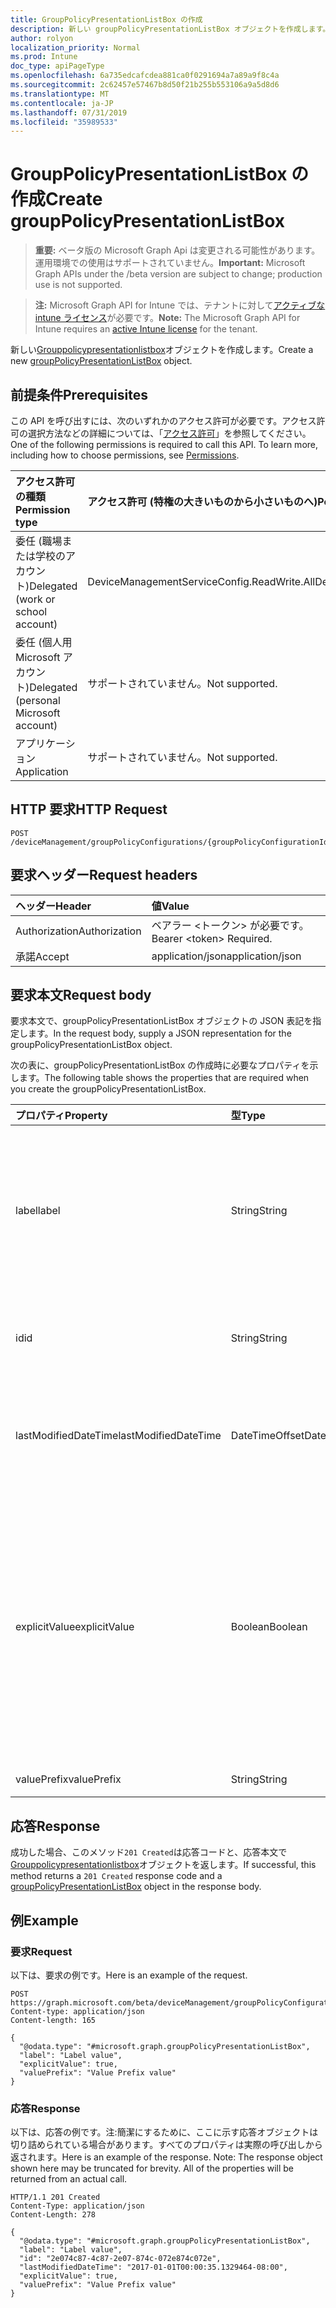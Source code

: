 ```yaml
---
title: GroupPolicyPresentationListBox の作成
description: 新しい groupPolicyPresentationListBox オブジェクトを作成します。
author: rolyon
localization_priority: Normal
ms.prod: Intune
doc_type: apiPageType
ms.openlocfilehash: 6a735edcafcdea881ca0f0291694a7a89a9f8c4a
ms.sourcegitcommit: 2c62457e57467b8d50f21b255b553106a9a5d8d6
ms.translationtype: MT
ms.contentlocale: ja-JP
ms.lasthandoff: 07/31/2019
ms.locfileid: "35989533"
---
```

# <a name="create-grouppolicypresentationlistbox"></a><span data-ttu-id="75027-103">GroupPolicyPresentationListBox の作成</span><span class="sxs-lookup"><span data-stu-id="75027-103">Create groupPolicyPresentationListBox</span></span>

> <span data-ttu-id="75027-104">**重要:** ベータ版の Microsoft Graph Api は変更される可能性があります。運用環境での使用はサポートされていません。</span><span class="sxs-lookup"><span data-stu-id="75027-104">**Important:** Microsoft Graph APIs under the /beta version are subject to change; production use is not supported.</span></span>

> <span data-ttu-id="75027-105">**注:** Microsoft Graph API for Intune では、テナントに対して[アクティブな intune ライセンス](https://go.microsoft.com/fwlink/?linkid=839381)が必要です。</span><span class="sxs-lookup"><span data-stu-id="75027-105">**Note:** The Microsoft Graph API for Intune requires an [active Intune license](https://go.microsoft.com/fwlink/?linkid=839381) for the tenant.</span></span>

<span data-ttu-id="75027-106">新しい[Grouppolicypresentationlistbox](../resources/intune-grouppolicy-grouppolicypresentationlistbox.md)オブジェクトを作成します。</span><span class="sxs-lookup"><span data-stu-id="75027-106">Create a new [groupPolicyPresentationListBox](../resources/intune-grouppolicy-grouppolicypresentationlistbox.md) object.</span></span>

## <a name="prerequisites"></a><span data-ttu-id="75027-107">前提条件</span><span class="sxs-lookup"><span data-stu-id="75027-107">Prerequisites</span></span>
<span data-ttu-id="75027-p101">この API を呼び出すには、次のいずれかのアクセス許可が必要です。アクセス許可の選択方法などの詳細については、「[アクセス許可](/graph/permissions-reference)」を参照してください。</span><span class="sxs-lookup"><span data-stu-id="75027-p101">One of the following permissions is required to call this API. To learn more, including how to choose permissions, see [Permissions](/graph/permissions-reference).</span></span>

|<span data-ttu-id="75027-110">アクセス許可の種類</span><span class="sxs-lookup"><span data-stu-id="75027-110">Permission type</span></span>|<span data-ttu-id="75027-111">アクセス許可 (特権の大きいものから小さいものへ)</span><span class="sxs-lookup"><span data-stu-id="75027-111">Permissions (from most to least privileged)</span></span>|
|:---|:---|
|<span data-ttu-id="75027-112">委任 (職場または学校のアカウント)</span><span class="sxs-lookup"><span data-stu-id="75027-112">Delegated (work or school account)</span></span>|<span data-ttu-id="75027-113">DeviceManagementServiceConfig.ReadWrite.All</span><span class="sxs-lookup"><span data-stu-id="75027-113">DeviceManagementServiceConfig.ReadWrite.All</span></span>|
|<span data-ttu-id="75027-114">委任 (個人用 Microsoft アカウント)</span><span class="sxs-lookup"><span data-stu-id="75027-114">Delegated (personal Microsoft account)</span></span>|<span data-ttu-id="75027-115">サポートされていません。</span><span class="sxs-lookup"><span data-stu-id="75027-115">Not supported.</span></span>|
|<span data-ttu-id="75027-116">アプリケーション</span><span class="sxs-lookup"><span data-stu-id="75027-116">Application</span></span>|<span data-ttu-id="75027-117">サポートされていません。</span><span class="sxs-lookup"><span data-stu-id="75027-117">Not supported.</span></span>|

## <a name="http-request"></a><span data-ttu-id="75027-118">HTTP 要求</span><span class="sxs-lookup"><span data-stu-id="75027-118">HTTP Request</span></span>
<!-- {
  "blockType": "ignored"
}
-->
``` http
POST /deviceManagement/groupPolicyConfigurations/{groupPolicyConfigurationId}/definitionValues/{groupPolicyDefinitionValueId}/presentationValues/{groupPolicyPresentationValueId}/presentation/definition/presentations
```

## <a name="request-headers"></a><span data-ttu-id="75027-119">要求ヘッダー</span><span class="sxs-lookup"><span data-stu-id="75027-119">Request headers</span></span>
|<span data-ttu-id="75027-120">ヘッダー</span><span class="sxs-lookup"><span data-stu-id="75027-120">Header</span></span>|<span data-ttu-id="75027-121">値</span><span class="sxs-lookup"><span data-stu-id="75027-121">Value</span></span>|
|:---|:---|
|<span data-ttu-id="75027-122">Authorization</span><span class="sxs-lookup"><span data-stu-id="75027-122">Authorization</span></span>|<span data-ttu-id="75027-123">ベアラー &lt;トークン&gt; が必要です。</span><span class="sxs-lookup"><span data-stu-id="75027-123">Bearer &lt;token&gt; Required.</span></span>|
|<span data-ttu-id="75027-124">承諾</span><span class="sxs-lookup"><span data-stu-id="75027-124">Accept</span></span>|<span data-ttu-id="75027-125">application/json</span><span class="sxs-lookup"><span data-stu-id="75027-125">application/json</span></span>|

## <a name="request-body"></a><span data-ttu-id="75027-126">要求本文</span><span class="sxs-lookup"><span data-stu-id="75027-126">Request body</span></span>
<span data-ttu-id="75027-127">要求本文で、groupPolicyPresentationListBox オブジェクトの JSON 表記を指定します。</span><span class="sxs-lookup"><span data-stu-id="75027-127">In the request body, supply a JSON representation for the groupPolicyPresentationListBox object.</span></span>

<span data-ttu-id="75027-128">次の表に、groupPolicyPresentationListBox の作成時に必要なプロパティを示します。</span><span class="sxs-lookup"><span data-stu-id="75027-128">The following table shows the properties that are required when you create the groupPolicyPresentationListBox.</span></span>

|<span data-ttu-id="75027-129">プロパティ</span><span class="sxs-lookup"><span data-stu-id="75027-129">Property</span></span>|<span data-ttu-id="75027-130">型</span><span class="sxs-lookup"><span data-stu-id="75027-130">Type</span></span>|<span data-ttu-id="75027-131">説明</span><span class="sxs-lookup"><span data-stu-id="75027-131">Description</span></span>|
|:---|:---|:---|
|<span data-ttu-id="75027-132">label</span><span class="sxs-lookup"><span data-stu-id="75027-132">label</span></span>|<span data-ttu-id="75027-133">String</span><span class="sxs-lookup"><span data-stu-id="75027-133">String</span></span>|<span data-ttu-id="75027-134">任意のプレゼンテーションエンティティのローカライズされたテキストラベル。</span><span class="sxs-lookup"><span data-stu-id="75027-134">Localized text label for any presentation entity.</span></span> <span data-ttu-id="75027-135">既定値は空白です。</span><span class="sxs-lookup"><span data-stu-id="75027-135">The default value is empty.</span></span> <span data-ttu-id="75027-136">[GroupPolicyPresentation](../resources/intune-grouppolicy-grouppolicypresentation.md)から継承します。</span><span class="sxs-lookup"><span data-stu-id="75027-136">Inherited from [groupPolicyPresentation](../resources/intune-grouppolicy-grouppolicypresentation.md)</span></span>|
|<span data-ttu-id="75027-137">id</span><span class="sxs-lookup"><span data-stu-id="75027-137">id</span></span>|<span data-ttu-id="75027-138">String</span><span class="sxs-lookup"><span data-stu-id="75027-138">String</span></span>|<span data-ttu-id="75027-139">エンティティのキー。</span><span class="sxs-lookup"><span data-stu-id="75027-139">Key of the entity.</span></span> <span data-ttu-id="75027-140">[GroupPolicyPresentation](../resources/intune-grouppolicy-grouppolicypresentation.md)から継承します。</span><span class="sxs-lookup"><span data-stu-id="75027-140">Inherited from [groupPolicyPresentation](../resources/intune-grouppolicy-grouppolicypresentation.md)</span></span>|
|<span data-ttu-id="75027-141">lastModifiedDateTime</span><span class="sxs-lookup"><span data-stu-id="75027-141">lastModifiedDateTime</span></span>|<span data-ttu-id="75027-142">DateTimeOffset</span><span class="sxs-lookup"><span data-stu-id="75027-142">DateTimeOffset</span></span>|<span data-ttu-id="75027-143">エンティティが最後に変更された日付と時刻。</span><span class="sxs-lookup"><span data-stu-id="75027-143">The date and time the entity was last modified.</span></span> <span data-ttu-id="75027-144">[GroupPolicyPresentation](../resources/intune-grouppolicy-grouppolicypresentation.md)から継承します。</span><span class="sxs-lookup"><span data-stu-id="75027-144">Inherited from [groupPolicyPresentation](../resources/intune-grouppolicy-grouppolicypresentation.md)</span></span>|
|<span data-ttu-id="75027-145">explicitValue</span><span class="sxs-lookup"><span data-stu-id="75027-145">explicitValue</span></span>|<span data-ttu-id="75027-146">Boolean</span><span class="sxs-lookup"><span data-stu-id="75027-146">Boolean</span></span>|<span data-ttu-id="75027-147">このオプションが指定されている場合、ユーザーはレジストリサブキーの値とレジストリサブキー名を指定する必要があります。</span><span class="sxs-lookup"><span data-stu-id="75027-147">If this option is specified true the user must specify the registry subkey value and the registry subkey name.</span></span> <span data-ttu-id="75027-148">リストボックスに2つの列が表示されます。1つは名前用、もう1つはデータ用です。</span><span class="sxs-lookup"><span data-stu-id="75027-148">The list box shows two columns, one for the name and one for the data.</span></span> <span data-ttu-id="75027-149">既定値は false です。</span><span class="sxs-lookup"><span data-stu-id="75027-149">The default value is false.</span></span>|
|<span data-ttu-id="75027-150">valuePrefix</span><span class="sxs-lookup"><span data-stu-id="75027-150">valuePrefix</span></span>|<span data-ttu-id="75027-151">String</span><span class="sxs-lookup"><span data-stu-id="75027-151">String</span></span>|<span data-ttu-id="75027-152">まだ文書化されていません</span><span class="sxs-lookup"><span data-stu-id="75027-152">Not yet documented</span></span>|



## <a name="response"></a><span data-ttu-id="75027-153">応答</span><span class="sxs-lookup"><span data-stu-id="75027-153">Response</span></span>
<span data-ttu-id="75027-154">成功した場合、このメソッド`201 Created`は応答コードと、応答本文で[Grouppolicypresentationlistbox](../resources/intune-grouppolicy-grouppolicypresentationlistbox.md)オブジェクトを返します。</span><span class="sxs-lookup"><span data-stu-id="75027-154">If successful, this method returns a `201 Created` response code and a [groupPolicyPresentationListBox](../resources/intune-grouppolicy-grouppolicypresentationlistbox.md) object in the response body.</span></span>

## <a name="example"></a><span data-ttu-id="75027-155">例</span><span class="sxs-lookup"><span data-stu-id="75027-155">Example</span></span>

### <a name="request"></a><span data-ttu-id="75027-156">要求</span><span class="sxs-lookup"><span data-stu-id="75027-156">Request</span></span>
<span data-ttu-id="75027-157">以下は、要求の例です。</span><span class="sxs-lookup"><span data-stu-id="75027-157">Here is an example of the request.</span></span>
``` http
POST https://graph.microsoft.com/beta/deviceManagement/groupPolicyConfigurations/{groupPolicyConfigurationId}/definitionValues/{groupPolicyDefinitionValueId}/presentationValues/{groupPolicyPresentationValueId}/presentation/definition/presentations
Content-type: application/json
Content-length: 165

{
  "@odata.type": "#microsoft.graph.groupPolicyPresentationListBox",
  "label": "Label value",
  "explicitValue": true,
  "valuePrefix": "Value Prefix value"
}
```

### <a name="response"></a><span data-ttu-id="75027-158">応答</span><span class="sxs-lookup"><span data-stu-id="75027-158">Response</span></span>
<span data-ttu-id="75027-p106">以下は、応答の例です。注:簡潔にするために、ここに示す応答オブジェクトは切り詰められている場合があります。すべてのプロパティは実際の呼び出しから返されます。</span><span class="sxs-lookup"><span data-stu-id="75027-p106">Here is an example of the response. Note: The response object shown here may be truncated for brevity. All of the properties will be returned from an actual call.</span></span>
``` http
HTTP/1.1 201 Created
Content-Type: application/json
Content-Length: 278

{
  "@odata.type": "#microsoft.graph.groupPolicyPresentationListBox",
  "label": "Label value",
  "id": "2e074c87-4c87-2e07-874c-072e874c072e",
  "lastModifiedDateTime": "2017-01-01T00:00:35.1329464-08:00",
  "explicitValue": true,
  "valuePrefix": "Value Prefix value"
}
```





